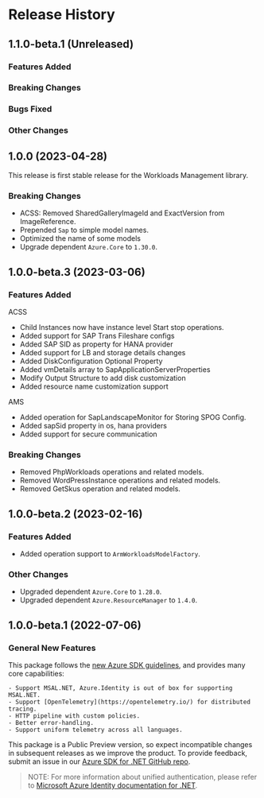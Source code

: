 # Release History

## 1.1.0-beta.1 (Unreleased)

### Features Added

### Breaking Changes

### Bugs Fixed

### Other Changes

## 1.0.0 (2023-04-28)

This release is first stable release for the Workloads Management library.

### Breaking Changes
- ACSS: Removed SharedGalleryImageId and ExactVersion from ImageReference.
- Prepended `Sap` to simple model names.
- Optimized the name of some models
- Upgrade dependent `Azure.Core` to `1.30.0`.

## 1.0.0-beta.3 (2023-03-06)

### Features Added

ACSS 
  - Child Instances now have instance level Start stop operations.
  - Added support for SAP Trans Fileshare configs
  - Added SAP SID as property for HANA provider
  - Added support for LB and storage details changes
  - Added DiskConfiguration Optional Property
  - Added vmDetails array to SapApplicationServerProperties
  - Modify Output Structure to add disk customization
  - Added resource name customization support

AMS
  - Added operation for SapLandscapeMonitor for Storing SPOG Config.
  - Added sapSid property in os, hana providers
  - Added support for secure communication


### Breaking Changes

  - Removed PhpWorkloads operations and related models.
  - Removed WordPressInstance operations and related models.
  - Removed GetSkus operation and related models.

## 1.0.0-beta.2 (2023-02-16)

### Features Added

- Added operation support to `ArmWorkloadsModelFactory`.

### Other Changes

- Upgraded dependent `Azure.Core` to `1.28.0`.
- Upgraded dependent `Azure.ResourceManager` to `1.4.0`.

## 1.0.0-beta.1 (2022-07-06)

### General New Features

This package follows the [new Azure SDK guidelines](https://azure.github.io/azure-sdk/general_introduction.html), and provides many core capabilities:

    - Support MSAL.NET, Azure.Identity is out of box for supporting MSAL.NET.
    - Support [OpenTelemetry](https://opentelemetry.io/) for distributed tracing.
    - HTTP pipeline with custom policies.
    - Better error-handling.
    - Support uniform telemetry across all languages.

This package is a Public Preview version, so expect incompatible changes in subsequent releases as we improve the product. To provide feedback, submit an issue in our [Azure SDK for .NET GitHub repo](https://github.com/Azure/azure-sdk-for-net/issues).

> NOTE: For more information about unified authentication, please refer to [Microsoft Azure Identity documentation for .NET](https://docs.microsoft.com//dotnet/api/overview/azure/identity-readme?view=azure-dotnet).
